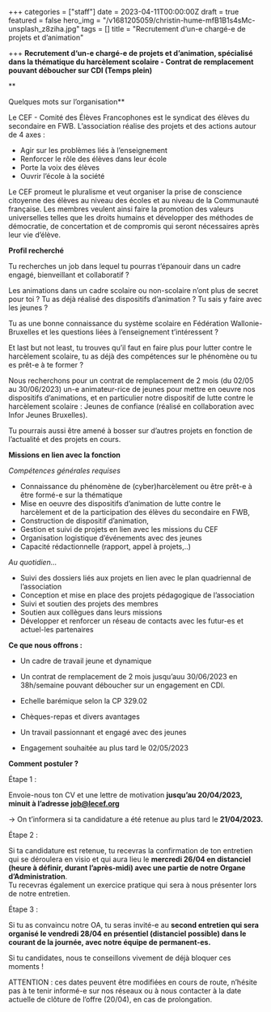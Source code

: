 +++
categories = ["staff"]
date = 2023-04-11T00:00:00Z
draft = true
featured = false
hero_img = "/v1681205059/christin-hume-mfB1B1s4sMc-unsplash_z8ziha.jpg"
tags = []
title = "Recrutement d‘un-e chargé-e de projets et d’animation"

+++
**Recrutement d‘un-e chargé-e de projets et d’animation, spécialisé dans la thématique du harcèlement scolaire - Contrat de remplacement pouvant déboucher sur CDI (Temps plein)**

**  
  
Quelques mots sur l’organisation**

Le CEF - Comité des Élèves Francophones est le syndicat des élèves du secondaire en FWB. L’association réalise des projets et des actions autour de 4 axes :

* Agir sur les problèmes liés à l’enseignement
* Renforcer le rôle des élèves dans leur école
* Porte la voix des élèves
* Ouvrir l’école à la société

  
Le CEF promeut le pluralisme et veut organiser la prise de conscience citoyenne des élèves au niveau des écoles et au niveau de la Communauté française. Les membres veulent ainsi faire la promotion des valeurs universelles telles que les droits humains et développer des méthodes de démocratie, de concertation et de compromis qui seront nécessaires après leur vie d’élève.

**Profil recherché**

Tu recherches un job dans lequel tu pourras t’épanouir dans un cadre engagé, bienveillant et collaboratif ?

Les animations dans un cadre scolaire ou non-scolaire n’ont plus de secret pour toi ? Tu as déjà réalisé des dispositifs d’animation ? Tu sais y faire avec les jeunes ?  
  
Tu as une bonne connaissance du système scolaire en Fédération Wallonie-Bruxelles et les questions liées à l’enseignement t’intéressent ?  
  
Et last but not least, tu trouves qu’il faut en faire plus pour lutter contre le harcèlement scolaire, tu as déjà des compétences sur le phénomène ou tu es prêt-e à te former ?  
  
Nous recherchons pour un contrat de remplacement de 2 mois (du 02/05 au 30/06/2023) un-e animateur-rice de jeunes pour mettre en oeuvre nos dispositifs d’animations, et en particulier notre dispositif de lutte contre le harcèlement scolaire : Jeunes de confiance (réalisé en collaboration avec Infor Jeunes Bruxelles).

Tu pourrais aussi être amené à bosser sur d’autres projets en fonction de l’actualité et des projets en cours. 

**Missions en lien avec la fonction**

_Compétences générales requises_

* Connaissance du phénomène de (cyber)harcèlement ou être prêt-e à être formé-e sur la thématique
* Mise en oeuvre des dispositifs d’animation de lutte contre le harcèlement et de la participation des élèves du secondaire en FWB,
* Construction de dispositif d’animation,
* Gestion et suivi de projets en lien avec les missions du CEF
* Organisation logistique d’événements avec des jeunes
* Capacité rédactionnelle (rapport, appel à projets,..)

_Au quotidien…_

* Suivi des dossiers liés aux projets en lien avec le plan quadriennal de l’association
* Conception et mise en place des projets pédagogique de l’association
* Suivi et soutien des projets des membres
* Soutien aux collègues dans leurs missions
* Développer et renforcer un réseau de contacts avec les futur-es et actuel-les partenaires

**Ce que nous offrons :**

* Un cadre de travail jeune et dynamique
* Un contrat de remplacement de 2 mois jusqu’auu 30/06/2023 en 38h/semaine pouvant déboucher sur un engagement en CDI.
* Echelle barémique selon la CP 329.02


* Chèques-repas et divers avantages
* Un travail passionnant et engagé avec des jeunes
* Engagement souhaitée au plus tard le 02/05/2023

**Comment postuler ?**

Étape 1 :

Envoie-nous ton CV et une lettre de motivation **jusqu’au 20/04/2023, minuit à l’adresse job@lecef.org**

→ On t’informera si ta candidature a été retenue au plus tard le **21/04/2023.**

Étape 2 :

Si ta candidature est retenue, tu recevras la confirmation de ton entretien qui se déroulera en visio et qui aura lieu le **mercredi 26/04 en distanciel (heure à définir, durant l’après-midi) avec une partie de notre Organe d’Administration**.   
Tu recevras également un exercice pratique qui sera à nous présenter lors de notre entretien.

Étape 3 :

Si tu as convaincu notre OA, tu seras invité-e au **second entretien qui sera organisé le vendredi 28/04 en présentiel (distanciel possible) dans le courant de la journée, avec notre équipe de permanent-es.**

  
Si tu candidates, nous te conseillons vivement de déjà bloquer ces moments !  
  
ATTENTION : ces dates peuvent être modifiées en cours de route, n’hésite pas à te tenir informé-e sur nos réseaux ou à nous contacter à la date actuelle de clôture de l’offre (20/04), en cas de prolongation.
